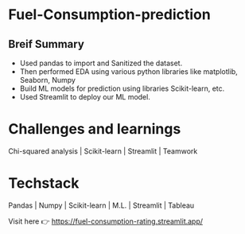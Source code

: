 # Fuel-Consumption-prediction
## Breif Summary
- Used pandas to import and Sanitized the dataset.
- Then performed EDA using various python libraries like matplotlib,
Seaborn, Numpy
- Build ML models for prediction using libraries Scikit-learn, etc.
- Used Streamlit to deploy our ML model.

# Challenges and learnings
Chi-squared analysis | Scikit-learn | Streamlit | Teamwork

# Techstack
Pandas | Numpy | Scikit-learn | M.L. | Streamlit | Tableau

Visit here 👉 https://fuel-consumption-rating.streamlit.app/
